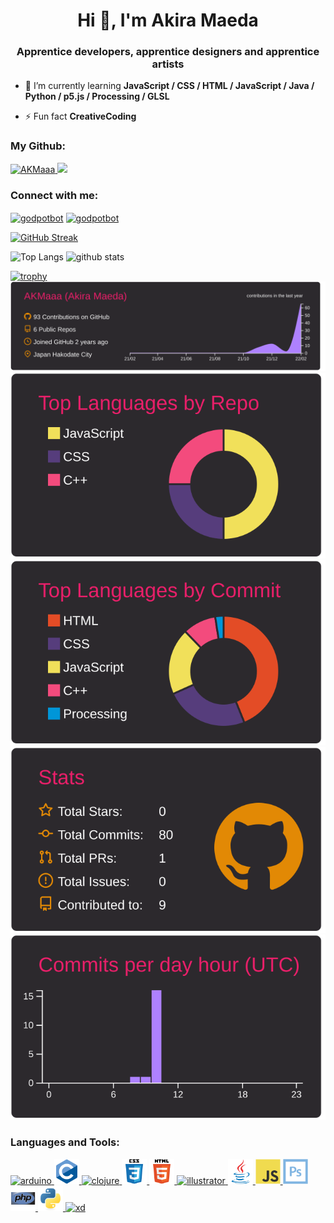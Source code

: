 <h1 align="center">Hi 👋, I'm Akira Maeda</h1>
<h3 align="center">Apprentice developers, apprentice designers and apprentice artists</h3>

<!--
**AKMaaa/AKMaaa** is a ✨ _special_ ✨ repository because its `README.md` (this file) appears on your GitHub profile.

Here are some ideas to get you started:

- 🔭 I’m currently working on ...
- 🌱 I’m currently learning ...
- 👯 I’m looking to collaborate on ...
- 🤔 I’m looking for help with ...
- 💬 Ask me about ...
- 📫 How to reach me: ...
- 😄 Pronouns: ...
- ⚡ Fun fact: ...
-->
- 🌱 I’m currently learning **JavaScript / CSS / HTML / JavaScript / Java / Python / p5.js / Processing / GLSL**

- ⚡ Fun fact **CreativeCoding**

<p align="left"> 
  <h3 align="left">My Github:</h3>
  <a href="https://github.com/AKMAaa/AKMaaa/">
    <img src="https://komarev.com/ghpvc/?username=AKMaaa" alt="AKMaaa" />
  </a>
  <a href="https://github.com/AKMaaa">
    <img height="20" src="https://img.shields.io/github/followers/AKMaaa?label=follow&logo=github&style=flat" />
  </a>
 <h3 align="left">Connect with me:</h3>
<p align="left">
<a href="https://twitter.com/godpotbot" target="blank"><img align="center" src="https://raw.githubusercontent.com/rahuldkjain/github-profile-readme-generator/master/src/images/icons/Social/twitter.svg" alt="godpotbot" height="30" width="40" /></a>
<a href="https://instagram.com/godpotbot" target="blank"><img align="center" src="https://raw.githubusercontent.com/rahuldkjain/github-profile-readme-generator/master/src/images/icons/Social/instagram.svg" alt="godpotbot" height="30" width="40" /></a>
</p>
</p>

[![GitHub Streak](https://github-readme-streak-stats.herokuapp.com?user=AKMaaa&theme=monokai&hide_border=true&date_format=%5BY.%5Dn.j)](https://git.io/streak-stats)

<p align="left"> 
  <img alt="Top Langs" height="150px" src="https://github-readme-stats.vercel.app/api/top-langs/?username=AKMaaa&layout=compact&count_private=true&show_icons=true&show_icons=true&theme=monokai&hide_border=true" />
  <img alt="github stats" height="150px" src="https://github-readme-stats.vercel.app/api?username=AKMaaa&count_private=true&show_icons=true&show_icons=true&theme=monokai&hide_border=true" />
</p>

[![trophy](https://github-profile-trophy.vercel.app/?username=AKMaaa&theme=monokai&column=7&no-frame=true)](https://github.com/ryo-ma/github-profile-trophy)
[![](https://raw.githubusercontent.com/AKMaaa/AKMaaa/main/profile-summary-card-output/monokai/0-profile-details.svg)](https://github.com/vn7n24fzkq/github-profile-summary-cards)
[![](https://raw.githubusercontent.com/AKMaaa/AKMaaa/main/profile-summary-card-output/monokai/1-repos-per-language.svg)](https://github.com/vn7n24fzkq/github-profile-summary-cards) [![](https://raw.githubusercontent.com/AKMaaa/AKMaaa/main/profile-summary-card-output/monokai/2-most-commit-language.svg)](https://github.com/vn7n24fzkq/github-profile-summary-cards)
[![](https://raw.githubusercontent.com/AKMaaa/AKMaaa/main/profile-summary-card-output/monokai/3-stats.svg)](https://github.com/vn7n24fzkq/github-profile-summary-cards) [![](https://raw.githubusercontent.com/AKMaaa/AKMaaa/main/profile-summary-card-output/monokai/4-productive-time.svg)](https://github.com/vn7n24fzkq/github-profile-summary-cards)



<h3 align="left">Languages and Tools:</h3>
<p align="left"> <a href="https://www.arduino.cc/" target="_blank" rel="noreferrer"> <img src="https://cdn.worldvectorlogo.com/logos/arduino-1.svg" alt="arduino" width="40" height="40"/> </a> <a href="https://www.cprogramming.com/" target="_blank" rel="noreferrer"> <img src="https://raw.githubusercontent.com/devicons/devicon/master/icons/c/c-original.svg" alt="c" width="40" height="40"/> </a> <a href="https://clojure.org/" target="_blank" rel="noreferrer"> <img src="https://upload.wikimedia.org/wikipedia/commons/5/5d/Clojure_logo.svg" alt="clojure" width="40" height="40"/> </a> <a href="https://www.w3schools.com/css/" target="_blank" rel="noreferrer"> <img src="https://raw.githubusercontent.com/devicons/devicon/master/icons/css3/css3-original-wordmark.svg" alt="css3" width="40" height="40"/> </a> <a href="https://www.w3.org/html/" target="_blank" rel="noreferrer"> <img src="https://raw.githubusercontent.com/devicons/devicon/master/icons/html5/html5-original-wordmark.svg" alt="html5" width="40" height="40"/> </a> <a href="https://www.adobe.com/in/products/illustrator.html" target="_blank" rel="noreferrer"> <img src="https://www.vectorlogo.zone/logos/adobe_illustrator/adobe_illustrator-icon.svg" alt="illustrator" width="40" height="40"/> </a> <a href="https://www.java.com" target="_blank" rel="noreferrer"> <img src="https://raw.githubusercontent.com/devicons/devicon/master/icons/java/java-original.svg" alt="java" width="40" height="40"/> </a> <a href="https://developer.mozilla.org/en-US/docs/Web/JavaScript" target="_blank" rel="noreferrer"> <img src="https://raw.githubusercontent.com/devicons/devicon/master/icons/javascript/javascript-original.svg" alt="javascript" width="40" height="40"/> </a> <a href="https://www.photoshop.com/en" target="_blank" rel="noreferrer"> <img src="https://raw.githubusercontent.com/devicons/devicon/master/icons/photoshop/photoshop-line.svg" alt="photoshop" width="40" height="40"/> </a> <a href="https://www.php.net" target="_blank" rel="noreferrer"> <img src="https://raw.githubusercontent.com/devicons/devicon/master/icons/php/php-original.svg" alt="php" width="40" height="40"/> </a> <a href="https://www.python.org" target="_blank" rel="noreferrer"> <img src="https://raw.githubusercontent.com/devicons/devicon/master/icons/python/python-original.svg" alt="python" width="40" height="40"/> </a> <a href="https://www.adobe.com/products/xd.html" target="_blank" rel="noreferrer"> <img src="https://cdn.worldvectorlogo.com/logos/adobe-xd.svg" alt="xd" width="40" height="40"/> </a> </p>
